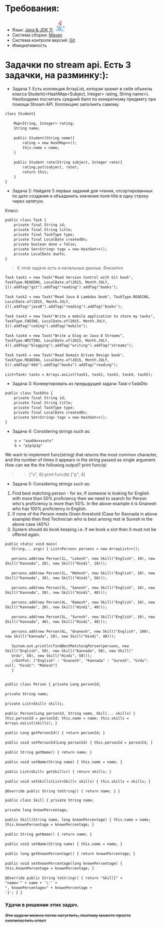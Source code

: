 # Требования:
* Язык: [Java & JDK 11](https://www.java.com)<a href="https://www.java.com" target="_blank"> <img src="https://raw.githubusercontent.com/devicons/devicon/master/icons/java/java-original.svg" alt="java" width="40" height="40"/> </a>
* Система сборки: [Maven](https://maven.apache.org/)
* Система контроля версий: [Git](https://git-scm.com/)
* Инициативность

# Задачки по stream api. Есть 3 задачки, на разминку:):
* Задача 1:
Есть коллекция ArrayList, которая хранит в себе объекты класса Student(<HashMap<Subject, Integer> rating, String name>). Необходимо посчитать средний балл по конкретному предмету при помощи Stream API. Коллекцию заполнить самому. 
```
class Student{

    Map<String, Integer> rating;
    String name;

    public Student(String name){
        rating = new HashMap<>();
        this.name = name;
    }

    public Student rate(String subject, Integer rate){
        rating.put(subject, rate);
        return this;
    }
}
```
* Задача 2:
Найдите 5 первых заданий для чтения, отсортированных по дате создания и объединить значения поля title в одну строку через запятую.

Класс:
```
public class Task {
    private final String id;
    private final String title;
    private final TaskType type;
    private final LocalDate createdOn;
    private boolean done = false;
    private Set<String> tags = new HashSet<>();
    private LocalDate dueTo;
}
```

> К этой задаче есть и начальные данные. Внезапно
```
Task task1 = new Task("Read Version Control with Git book", TaskType.READING, LocalDate.of(2015, Month.JULY, 1)).addTag("git").addTag("reading").addTag("books");

Task task2 = new Task("Read Java 8 Lambdas book", TaskType.READING, LocalDate.of(2015, Month.JULY, 2)).addTag("java8").addTag("reading").addTag("books");

Task task3 = new Task("Write a mobile application to store my tasks", TaskType.CODING, LocalDate.of(2015, Month.JULY, 3)).addTag("coding").addTag("mobile");

Task task4 = new Task("Write a blog on Java 8 Streams", TaskType.WRITING, LocalDate.of(2015, Month.JULY, 4)).addTag("blogging").addTag("writing").addTag("streams");

Task task5 = new Task("Read Domain Driven Design book", TaskType.READING, LocalDate.of(2015, Month.JULY, 5)).addTag("ddd").addTag("books").addTag("reading");

List<Task> tasks = Arrays.asList(task1, task2, task3, task4, task5);
```
* Задача 3:
Конвертировать из предыдущей задачи Task->TaskDto
```
public class TaskDto {
    private final String id;
    private final String title;
    private final TaskType type;
    private final LocalDate createdOn;
    private Set<String> tags = new HashSet<>();
}
```
* Задача 4: Considering strings such as:
  ```
   a = "aaabbxxxxxtx"
   b = "p1p1p1p"
  ```

We want to implement func(string) that returns the most common character, and the number of times it appears in the
string passed as single argument. How can we the the following output? print func(a)
> > ["x", 6]
print func(b)
["p", 4]

* Задача 5: Considering strings such as:

1. Find best matching person - for ex; If someone is looking for English with more than 50% proficiency then we need to
   search for Person who's proficiency is more than 50%. In the above example it is Gnanesh who has 100% proficiency in
   English.
2. If none of the Person meets Given threshold (Case for Kannada in above example) then find Technician who is best
   among rest ie Suresh in the above case (40%)
3. System should do book keeping i.e. if we book a slot then it must not be offered again. 
```   
public static void main(
   String... args) { List<Person> persons = new ArrayList<>();

   persons.add(new Person(1L, "Lokesh", new Skill("English", 10), new Skill("Kannada", 20), new Skill("Hindi", 10)));

   persons.add(new Person(2L, "Mahesh", new Skill("English", 10), new Skill("Kannada", 30), new Skill("Hindi", 50)));

   persons.add(new Person(3L, "Ganesh", new Skill("English", 10), new Skill("Kannada", 20), new Skill("Hindi", 40)));

   persons.add(new Person(4L, "Ramesh", new Skill("English", 10), new Skill("Kannada", 20), new Skill("Hindi", 40)));

   persons.add(new Person(5L, "Suresh", new Skill("English", 10), new Skill("Kannada", 40), new Skill("Hindi", 40)));

   persons.add(new Person(6L, "Gnanesh", new Skill("English", 100), new Skill("Kannada", 20), new Skill("Hindi", 40)));

   System.out.println(findBestMatchingPerson(persons, new Skill("English", 50), new Skill("Kannada", 50), new Skill("
   Urdu", 50), new Skill("Hindi", 50)));
   //OutPut: ["English" : "Gnanesh", "Kannada" : "Suresh", "Urdu": null, "Hindi": "Mahesh"]
   }
   
```

```
public class Person { private Long personId;

private String name;

private List<Skill> skills;

public Person(Long personId, String name, Skill... skills) { this.personId = personId; this.name = name; this.skills =
Arrays.asList(skills); }

public Long getPersonId() { return personId; }

public void setPersonId(Long personId) { this.personId = personId; }

public String getName() { return name; }

public void setName(String name) { this.name = name; }

public List<Skill> getSkills() { return skills; }

public void setSkills(List<Skill> skills) { this.skills = skills; }

@Override public String toString() { return name; } }
```

```
public class Skill { private String name;

private long knownPercentage;

public Skill(String name, long knownPercentage) { this.name = name; this.knownPercentage = knownPercentage; }

public String getName() { return name; }

public void setName(String name) { this.name = name; }

public long getKnownPercentage() { return knownPercentage; }

public void setKnownPercentage(long knownPercentage) { this.knownPercentage = knownPercentage; }

@Override public String toString() { return "Skill{" +
"name='" + name + '\'' +
", knownPercentage=" + knownPercentage +
'}'; } }
```
### Удачи в решении этих задач. 

~~Эти задачи можно легко нагуглить, поэтому можете просто скопипастить ответ~~
